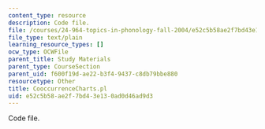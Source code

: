 ```yaml
---
content_type: resource
description: Code file.
file: /courses/24-964-topics-in-phonology-fall-2004/e52c5b58ae2f7bd43e130ad0d46ad9d3_CooccurrenceCharts.pl
file_type: text/plain
learning_resource_types: []
ocw_type: OCWFile
parent_title: Study Materials
parent_type: CourseSection
parent_uid: f600f19d-ae22-b3f4-9437-c8db79bbe880
resourcetype: Other
title: CooccurrenceCharts.pl
uid: e52c5b58-ae2f-7bd4-3e13-0ad0d46ad9d3
---
```

Code file.